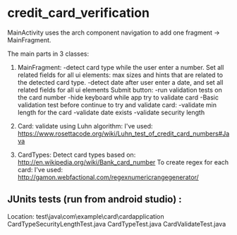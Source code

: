 # credit_card_verification

MainActivity uses the arch component navigation to add one fragment -> MainFragment.

The main parts in 3 classes:
1) MainFragment:
-detect card type while the user enter a number. Set all related fields for all ui elements:
max sizes and hints that are related to the detected card type.
-detect date after user enter a date, and set all related fields for all ui elements
Submit button:
-run validation tests on the card number
-hide keyboard while app try to validate card
-Basic validation test before continue to try and validate card:
-validate min length for the card
-validate date exists
-validate security length

2) Card:
validate using Luhn algorithm: I've used: https://www.rosettacode.org/wiki/Luhn_test_of_credit_card_numbers#Java

3) CardTypes:
Detect card types based on:
http://en.wikipedia.org/wiki/Bank_card_number
To create regex for each card: I've used: http://gamon.webfactional.com/regexnumericrangegenerator/

JUnits tests (run from android studio) :
--------------------------------------------
Location: test\java\com\example\card\cardapplication
CardTypeSecurityLengthTest.java
CardTypeTest.java
CardValidateTest.java

